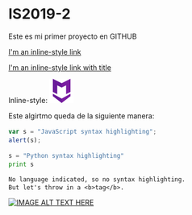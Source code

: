 # IS2019-2

Este es mi primer proyecto en GITHUB

[I'm an inline-style link](https://www.google.com)

[I'm an inline-style link with title](https://www.google.com "Google's Homepage")


Inline-style: 
![alt text](https://github.com/adam-p/markdown-here/raw/master/src/common/images/icon48.png "Logo Title Text 1")

Este algirtmo queda de la siguiente manera:

```javascript
var s = "JavaScript syntax highlighting";
alert(s);
```
 
```python
s = "Python syntax highlighting"
print s
```
 
```
No language indicated, so no syntax highlighting. 
But let's throw in a <b>tag</b>.
```

[![IMAGE ALT TEXT HERE](http://img.youtube.com/vi/K00UfYqG0n4/0.jpg)](http://www.youtube.com/watch?v=K00UfYqG0n4)


